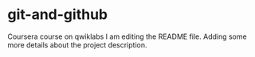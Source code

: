 # git-and-github
Coursera course on qwiklabs
I am editing the README file. Adding some more details about the project description.
